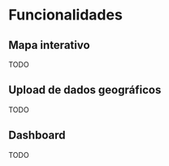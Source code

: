 # Funcionalidades



## Mapa interativo
TODO

## Upload de dados geográficos
TODO

## Dashboard
TODO


